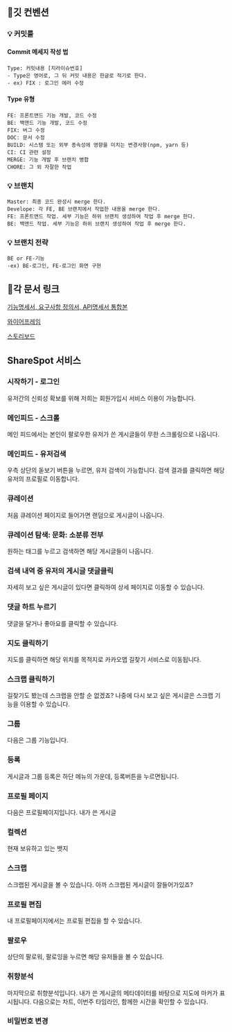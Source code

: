 ## 📌깃 컨벤션

### 💡 커밋룰

#### Commit 메세지 작성 법

```
Type: 커밋내용 [지라이슈번호]
- Type은 영어로, 그 뒤 커밋 내용은 한글로 적기로 한다.
- ex) FIX : 로그인 에러 수정
```

#### Type 유형

```
FE: 프론트앤드 기능 개발, 코드 수정
BE: 백앤드 기능 개발, 코드 수정
FIX: 버그 수정
DOC: 문서 수정
BUILD: 시스템 또는 외부 종속성에 영향을 미치는 변경사항(npm, yarn 등)
CI: CI 관련 설정
MERGE: 기능 개발 후 브랜치 병합
CHORE: 그 외 자잘한 작업
```

### 💡 브랜치

```
Master: 최종 코드 완성시 merge 한다.
Develope: 각 FE, BE 브랜치에서 작업한 내용을 merge 한다.
FE: 프론트앤드 작업. 세부 기능은 하위 브랜치 생성하여 작업 후 merge 한다.
BE: 백앤드 작업. 세부 기능은 하위 브랜치 생성하여 작업 후 merge 한다.
```

### 💡 브랜치 전략

```
BE or FE-기능
-ex) BE-로그인, FE-로그인 화면 구현
```

## 📌각 문서 링크

[기능명세서, 요구사항 정의서, API명세서 통합본](https://docs.google.com/spreadsheets/d/1Snsq4_rEgos0y4JuI4C1bfJfTSqp9-xIvPWQTEl6qoY/edit#gid=0)

[와이어프레임](https://ovenapp.io/view/M10rj2Ij6jc580rV5fPBZKw8izPXFVDp/INGlZ)

[스토리보드](https://www.figma.com/file/UMAq04A8MwNMbEdVgHQgA2/%EB%94%94%EC%9E%90%EC%9D%B81?node-id=0%3A1)

## ShareSpot 서비스

### 시작하기 - 로그인

유저간의 신뢰성 확보를 위해 저희는 회원가입시 서비스 이용이 가능합니다.

### 메인피드 - 스크롤

메인 피드에서는 본인이 팔로우한 유저가 쓴 게시글들이 무한 스크롤링으로 나옵니다.

### 메인피드 - 유저검색

우측 상단의 돋보기 버튼을 누르면, 유저 검색이 가능합니다.
검색 결과를 클릭하면 해당 유저의 프로필로 이동합니다.

### 큐레이션

처음 큐레이션 페이지로 들어가면 랜덤으로 게시글이 나옵니다.

### 큐레이션 탐색: 문화: 소분류 전부

원하는 태그를 누르고 검색하면 해당 게시글들이 나옵니다.

### 검색 내역 중 유저의 게시글 댓글클릭

자세히 보고 싶은 게시글이 있다면 클릭하여 상세 페이지로 이동할 수 있습니다.

### 댓글 하트 누르기

댓글을 달거나 좋아요를 클릭할 수 있습니다.

### 지도 클릭하기

지도를 클릭하면 해당 위치를 목적지로 카카오맵 길찾기 서비스로 이동됩니다.

### 스크랩 클릭하기

길찾기도 봤는데 스크랩을 안할 순 없겠죠?
나중에 다시 보고 싶은 게시글은 스크랩 기능을 이용할 수 있습니다.

### 그룹

다음은 그룹 기능입니다.

### 등록

게시글과 그룹 등록은 하단 메뉴의 가운데, 등록버튼을 누르면됩니다.

### 프로필 페이지

다음은 프로필페이지입니다.
내가 쓴 게시글

### 컬렉션

현재 보유하고 있는 뱃지

### 스크랩

스크랩된 게시글을 볼 수 있습니다.
아까 스크랩된 게시글이 잘들어가있죠?

### 프로필 편집

내 프로필페이지에서는 프로필 편집을 할 수 있습니다.

### 팔로우

상단의 팔로워, 팔로잉을 누르면 해당 유저들을 볼 수 있습니다.

### 취향분석

마지막으로 취향분석입니다.
내가 쓴 게시글의 메타데이터를 바탕으로 지도에 마커가 표시됩니다.
다음으로는 차트,
이번주 타임라인,
함께한 시간을 확인할 수 있습니다.

### 비밀번호 변경
